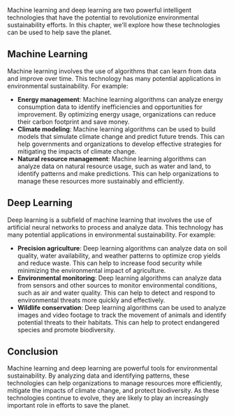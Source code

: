
Machine learning and deep learning are two powerful intelligent technologies that have the potential to revolutionize environmental sustainability efforts. In this chapter, we'll explore how these technologies can be used to help save the planet.

Machine Learning
----------------

Machine learning involves the use of algorithms that can learn from data and improve over time. This technology has many potential applications in environmental sustainability. For example:

* **Energy management**: Machine learning algorithms can analyze energy consumption data to identify inefficiencies and opportunities for improvement. By optimizing energy usage, organizations can reduce their carbon footprint and save money.
* **Climate modeling**: Machine learning algorithms can be used to build models that simulate climate change and predict future trends. This can help governments and organizations to develop effective strategies for mitigating the impacts of climate change.
* **Natural resource management**: Machine learning algorithms can analyze data on natural resource usage, such as water and land, to identify patterns and make predictions. This can help organizations to manage these resources more sustainably and efficiently.

Deep Learning
-------------

Deep learning is a subfield of machine learning that involves the use of artificial neural networks to process and analyze data. This technology has many potential applications in environmental sustainability. For example:

* **Precision agriculture**: Deep learning algorithms can analyze data on soil quality, water availability, and weather patterns to optimize crop yields and reduce waste. This can help to increase food security while minimizing the environmental impact of agriculture.
* **Environmental monitoring**: Deep learning algorithms can analyze data from sensors and other sources to monitor environmental conditions, such as air and water quality. This can help to detect and respond to environmental threats more quickly and effectively.
* **Wildlife conservation**: Deep learning algorithms can be used to analyze images and video footage to track the movement of animals and identify potential threats to their habitats. This can help to protect endangered species and promote biodiversity.

Conclusion
----------

Machine learning and deep learning are powerful tools for environmental sustainability. By analyzing data and identifying patterns, these technologies can help organizations to manage resources more efficiently, mitigate the impacts of climate change, and protect biodiversity. As these technologies continue to evolve, they are likely to play an increasingly important role in efforts to save the planet.
